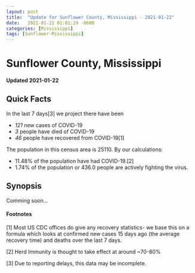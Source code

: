 ```yaml
---
layout: post
title:  "Update for Sunflower County, Mississippi - 2021-01-22"
date:   2021-01-22 01:01:29 -0600
categories: [Mississippi]
tags: [Sunflower-Mississippi]
---
```


# Sunflower County, Mississippi
#### Updated 2021-01-22

## Quick Facts

In the last 7 days[3] we project there have been
- *121* new cases of COVID-19
- *3* people have died of COVID-19
- *46* people have recovered from COVID-19[1]

The population in this census area is 25110. By our calculations:
- 11.48% of the population have had COVID-19.[2]
- 1.74% of the population or 436.0 people are actively fighting the virus.

## Synopsis

Comming soon...


#### Footnotes

[1] Most US CDC offices do give any recovery statistics- we base this on a formula which looks at confirmed new cases
15 days ago (the average recovery time) and deaths over the last 7 days.

[2] Herd Immunity is thought to take effect at around ~70-80%

[3] Due to reporting delays, this data may be incomplete.
 
    